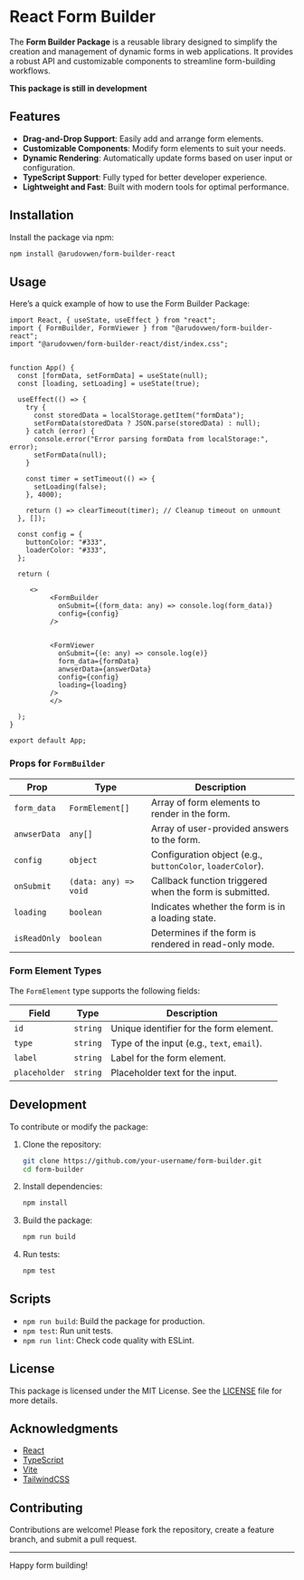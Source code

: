 
# React Form Builder

The **Form Builder Package** is a reusable library designed to simplify the creation and management of dynamic forms in web applications. It provides a robust API and customizable components to streamline form-building workflows.

 **This package is still in development**

## Features

- **Drag-and-Drop Support**: Easily add and arrange form elements.
- **Customizable Components**: Modify form elements to suit your needs.
- **Dynamic Rendering**: Automatically update forms based on user input or configuration.
- **TypeScript Support**: Fully typed for better developer experience.
- **Lightweight and Fast**: Built with modern tools for optimal performance.

## Installation

Install the package via npm:

```bash
npm install @arudovwen/form-builder-react
```

## Usage

Here’s a quick example of how to use the Form Builder Package:

```tsx
import React, { useState, useEffect } from "react";
import { FormBuilder, FormViewer } from "@arudovwen/form-builder-react";
import "@arudovwen/form-builder-react/dist/index.css";


function App() {
  const [formData, setFormData] = useState(null);
  const [loading, setLoading] = useState(true);

  useEffect(() => {
    try {
      const storedData = localStorage.getItem("formData");
      setFormData(storedData ? JSON.parse(storedData) : null);
    } catch (error) {
      console.error("Error parsing formData from localStorage:", error);
      setFormData(null);
    }

    const timer = setTimeout(() => {
      setLoading(false);
    }, 4000);

    return () => clearTimeout(timer); // Cleanup timeout on unmount
  }, []);

  const config = {
    buttonColor: "#333",
    loaderColor: "#333",
  };

  return (
   
     <>
          <FormBuilder
            onSubmit={(form_data: any) => console.log(form_data)}
            config={config}
          />
      
     
          <FormViewer
            onSubmit={(e: any) => console.log(e)}
            form_data={formData}
            anwserData={answerData}
            config={config}
            loading={loading}
          />
          </>
      
  );
}

export default App;

```

### Props for `FormBuilder`

| Prop         | Type               | Description                                      |
|--------------|--------------------|--------------------------------------------------|
| `form_data`  | `FormElement[]`    | Array of form elements to render in the form.   |
| `anwserData` | `any[]`            | Array of user-provided answers to the form.     |
| `config`     | `object`           | Configuration object (e.g., `buttonColor`, `loaderColor`). |
| `onSubmit`   | `(data: any) => void` | Callback function triggered when the form is submitted. |
| `loading`    | `boolean`          | Indicates whether the form is in a loading state. |
| `isReadOnly` | `boolean`          | Determines if the form is rendered in read-only mode. |

### Form Element Types

The `FormElement` type supports the following fields:

| Field         | Type       | Description                              |
|---------------|------------|------------------------------------------|
| `id`          | `string`   | Unique identifier for the form element. |
| `type`        | `string`   | Type of the input (e.g., `text`, `email`). |
| `label`       | `string`   | Label for the form element.             |
| `placeholder` | `string`   | Placeholder text for the input.         |

## Development

To contribute or modify the package:

1. Clone the repository:

   ```bash
   git clone https://github.com/your-username/form-builder.git
   cd form-builder
   ```

2. Install dependencies:

   ```bash
   npm install
   ```

3. Build the package:

   ```bash
   npm run build
   ```

4. Run tests:

   ```bash
   npm test
   ```

## Scripts

- `npm run build`: Build the package for production.
- `npm test`: Run unit tests.
- `npm run lint`: Check code quality with ESLint.

## License

This package is licensed under the MIT License. See the [LICENSE](LICENSE) file for more details.

## Acknowledgments

- [React](https://reactjs.org/)
- [TypeScript](https://www.typescriptlang.org/)
- [Vite](https://vitejs.dev/)
- [TailwindCSS](https://tailwindcss.com/)

## Contributing

Contributions are welcome! Please fork the repository, create a feature branch, and submit a pull request.

---

Happy form building!
```
